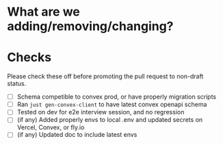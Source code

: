 # What are we adding/removing/changing?

<!-- Please add a description of what you are requesting -->

# Checks

Please check these off before promoting the pull request to non-draft status.

- [ ] Schema competible to convex prod, or have properly migration scripts
- [ ] Ran `just gen-convex-client` to have latest convex openapi schema
- [ ] Tested on dev for e2e interview session, and no regression
- [ ] (if any) Added properly envs to local .env and updated secrets on Vercel, Convex, or fly.io
- [ ] (if any) Updated doc to include latest envs
